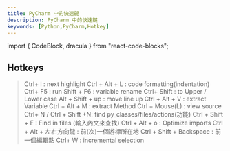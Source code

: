```yaml
---
title: PyCharm 中的快速鍵
description: PyCharm 中的快速鍵
keywords: [Python,PyCharm,Hotkey]
---
```

import { CodeBlock, dracula  } from "react-code-blocks";


## Hotkeys


> Ctrl+ l : next highlight
> Ctrl + Alt + L : code formatting(indentation)
> Ctrl+ F5 : run
> Shift +  F6 : variable rename
> Ctrl+ Shift : to Upper /  Lower case
> Alt + Shift + up : move line up
> Ctrl + Alt + V : extract Variable
> Ctrl + Alt + M : extract Method
> Ctrl + Mouse(L) : view source
> Ctrl+ N / Ctrl + Shift +N: find py_classes/files/actions(功能)
> Ctrl + Shift + F : Find in files (輸入內文來查找)
> Ctrl + Alt + o : Optimize imports
> Ctrl + Alt + 左右方向鍵 : 前(次)一個游標所在地
> Ctrl + Shift + Backspace : 前一個編輯點
> Ctrl+ W : incremental selection

